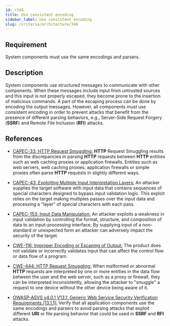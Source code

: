 ```yaml
---
id: r348
title: Use consistent encoding
sidebar_label: Use consistent encoding
slug: /criteria/architecture/348
---
```


## Requirement

System components
must use the same encodings and parsers.

## Description

System components use structured messages
to communicate with other components.
When these messages include input
from untrusted sources
and this input is not properly escaped,
they become prone to the insertion
of malicious commands.
A part of the escaping process
can be done by encoding the output messages.
However,
all components must use consistent encoding
in order to prevent attacks
that benefit from the presence
of different parsing behaviors,
e.g., Server-Side Request Forgery (**SSRF**)
and Remote File Inclusion (**RFI**) attacks.

## References

- [CAPEC-33: HTTP Request Smuggling:](https://capec.mitre.org/data/definitions/33.html)
**HTTP** Request Smuggling results from the discrepancies
in parsing **HTTP** requests between **HTTP** entities
such as web caching proxies
or application firewalls.
Entities such as web servers,
web caching proxies,
application firewalls
or simple proxies often parse **HTTP** requests
in slightly different ways.

- [CAPEC-43: Exploiting Multiple Input Interpretation Layers:](https://capec.mitre.org/data/definitions/43.html)
An attacker supplies the target software
with input data that contains sequences
of special characters
designed to bypass input validation logic.
This exploit relies on the target
making multiples passes over the input data
and processing a "layer" of special characters
with each pass.

- [CAPEC-153: Input Data Manipulation:](https://capec.mitre.org/data/definitions/153.html)
An attacker exploits a weakness in input validation
by controlling the format, structure, 
and composition of data
to an input-processing interface.
By supplying input of a non-standard
or unexpected form an attacker
can adversely impact the security of the target.

- [CWE-116: Improper Encoding or Escaping of Output:](https://cwe.mitre.org/data/definitions/116.html)
The product does not validate
or incorrectly validates input
that can affect the control flow
or data flow of a program.

- [CWE-444: HTTP Request Smuggling:](https://cwe.mitre.org/data/definitions/444.html)
When malformed or abnormal **HTTP** requests
are interpreted by one or more entities
in the data flow between
the user and the web server,
such as a proxy or firewall,
they can be interpreted inconsistently,
allowing the attacker to "smuggle" a request
to one device without the other device being aware of it.

- [OWASP-ASVS v4.0.1 V13.1: Generic Web Service Security Verification Requirements.(13.1.1):](https://owasp.org/www-project-application-security-verification-standard/)
Verify that all application components
use the same encodings
and parsers to avoid parsing attacks
that exploit different **URI**
or file parsing behavior that could be used in
**SSRF** and **RFI** attacks.
